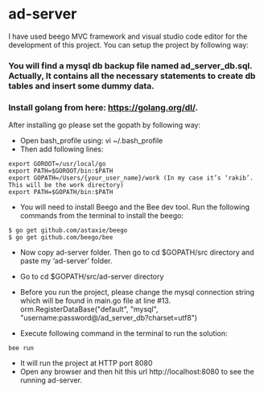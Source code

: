 # ad-server
I have used beego MVC framework and visual studio code editor for the development of this project. You can setup the project by following way:

### You will find a mysql db backup file named ad_server_db.sql. Actually, It contains all the necessary statements to create  db tables and insert some dummy data.
### Install golang from here: https://golang.org/dl/. 

After installing go please set the gopath by following way:

* Open bash_profile using: vi ~/.bash_profile
* Then add following lines:
```
export GOROOT=/usr/local/go
export PATH=$GOROOT/bin:$PATH
export GOPATH=/Users/{your_user_name}/work (In my case it’s ‘rakib’. This will be the work directory)
export PATH=$GOPATH/bin:$PATH
```
* You will need to install Beego and the Bee dev tool. Run the following commands from the terminal to install the beego:
```
$ go get github.com/astaxie/beego
$ go get github.com/beego/bee
```
* Now copy ad-server folder. Then go to cd $GOPATH/src directory and paste my ‘ad-server’ folder.
* Go to cd $GOPATH/src/ad-server directory

* Before you run the project, please change the mysql connection string which will be found in main.go file at line #13.
orm.RegisterDataBase("default", "mysql", "username:password@/ad_server_db?charset=utf8")
* Execute following command in the terminal to run the solution:  
```
bee run
```
* It will run the project at HTTP port 8080
* Open any browser and then hit this url http://localhost:8080 to see the running ad-server.


